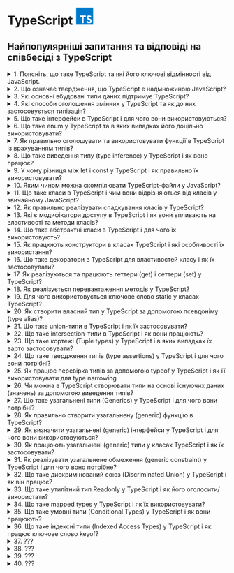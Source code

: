 <h1>
  TypeScript <img src="./assets/typescript.svg" width="40" height="40" />
</h1>

<h2>Найпопулярніші запитання та відповіді на співбесіді з TypeScript</h2>

<details>
<summary>1. Поясніть, що таке TypeScript та які його ключові відмінності від JavaScript.</summary>

#### TypeScript

**TypeScript** — це надбудова над JavaScript, яка додає статичну типізацію,
інтерфейси та інші можливості для підвищення надійності коду.

#### Відмінності:

- **_Типізація:_** TS має статичні типи, JS — динамічні.

- **_Розробка:_** TS виявляє помилки на етапі компіляції, JS — під час
  виконання.

- **_Сумісність:_** TS компілюється у JS, тому працює у всіх середовищах JS.

- **_Інструменти:_** краща підтримка IDE (автодоповнення, рефакторинг).

</details>

<details>
<summary>2. Що означає твердження, що TypeScript є надмножиною JavaScript?</summary>

#### TypeScript

- Це означає, що будь-який коректний JavaScript-код є також коректним
  TypeScript-кодом. TypeScript розширює можливості JS, додаючи типи та інші
  фічі, але при цьому не змінює базову мову.

</details>

<details>
<summary>3. Які основні вбудовані типи даних підтримує TypeScript?</summary>

#### TypeScript

**Основні типи в TypeScript:**

- `string` — рядки

- `number` — числа (цілі та з плаваючою крапкою)

- `boolean` — логічні значення

- `null` та `undefined`

- `any` — будь-який тип

- `unknown` — невідомий тип (безпечніша альтернатива any)

- `void` — відсутність значення (часто у функціях)

- `never` — функція ніколи не повертає значення (наприклад, кидає помилку)

- `object` — об’єкти

- `Масиви` (type[] або Array<type>)

- `Кортежі` ([type1, type2, ...])

- `enum` — перерахування

</details>

<details>
<summary>4. Які способи оголошення змінних у TypeScript та як до них застосовується типізація?</summary>

#### TypeScript

У TypeScript змінні оголошуються так само, як у JavaScript: `let`, `const`,
рідше `var`.

**Тип можна:**

- вивести автоматично (Type Inference):

```TypeScript
let age = 25; // type: number
```

- задати явно:

```TypeScript
let age: number = 25;
const name: string = "Alice";
```

Зазвичай рекомендують використовувати `const` для незмінних значень, `let` для
змінних, а явну типізацію — там, де виведення типу неочевидне.

</details>

<details>
<summary>5. Що таке інтерфейси в TypeScript і для чого вони використовуються?</summary>

#### TypeScript

Інтерфейси в TypeScript описують структуру об’єкта (його властивості та їх
типи), не створюючи конкретної реалізації. Вони допомагають забезпечити контракт
між частинами коду.

**Основні можливості:**

- Опис форми об’єкта:

```TypeScript
interface User {
  id: number;
  name: string;
  isAdmin?: boolean; // необов’язкове поле
}

const user: User = { id: 1, name: "Alice" };
```

- Підтримка опціональних властивостей (?).

- Можливість розширення (extends).

- Використання для опису структур функцій, класів та масивів.

По суті, інтерфейси — це спосіб зробити код більш передбачуваним і безпечним.

</details>

<details>
<summary>6. Що таке enum у TypeScript та в яких випадках його доцільно використовувати?</summary>

#### TypeScript

- `enum` (перерахування) — це тип, який дозволяє задати набір іменованих
  констант.

#### Види:

- **Numeric enum** (значення автоматично інкрементуються):

```TypeScript
enum Direction {
  Up,    // 0
  Down,  // 1
  Left,  // 2
  Right  // 3
}
```

- **String enum:**

```TypeScript
enum Role {
  Admin = "ADMIN",
  User = "USER",
  Guest = "GUEST"
}
```

Використовується, коли є обмежений набір варіантів (напр. ролі користувачів,
статуси замовлення, напрямки руху). Це робить код більш читабельним і безпечним,
ніж "магічні числа" чи рядки.

</details>

<details>
<summary>7. Як правильно оголошувати та використовувати функції в TypeScript із врахуванням типів?</summary>

#### TypeScript

- Функції визначаються так само, як у JavaScript, але в TypeScript можна явно
  задавати типи параметрів і результату:

```TypeScript
// З явними типами
function add(a: number, b: number): number {
  return a + b;
}

// Функціональний вираз
const greet = (name: string): string => {
  return `Hello, ${name}`;
};

// Необов’язковий параметр
function log(message: string, userId?: number): void {
  console.log(message, userId);
}
```

- Параметри можна робити обов’язковими, необов’язковими (?) або мати значення за
  замовчуванням.

- Тип повернення можна вивести автоматично, але для складних функцій краще
  вказувати явно.

- Для callback-ів та складних сигнатур використовують типи або інтерфейси
  функцій.

</details>

<details>
<summary>8. Що таке виведення типу (type inference) у TypeScript і як воно працює?</summary>

#### TypeScript

- Виведення типу — це механізм, коли TypeScript автоматично визначає тип змінної
  чи результату функції на основі наданого значення без явного оголошення.

#### Приклади:

```TypeScript
let count = 10;    // TS виводить: number
let message = "Hi"; // TS виводить: string

function add(a: number, b: number) {
  return a + b; // TS виводить: number (тип повернення)
}
```

- Перевага: менше коду, але збережена типобезпека.

- Ризик: у складних випадках краще явно вказувати тип, щоб уникнути
  неочікуваного any.

</details>

<details>
<summary>9. У чому різниця між let і const у TypeScript і як правильно їх використовувати?</summary>

#### TypeScript

`let` — дозволяє оголосити змінну, значення якої можна змінювати. Має блочну
область видимості.

`const` — створює змінну, якій можна призначити значення лише один раз. Також
має блочну область видимості.

#### Приклад:

```TypeScript
let counter: number = 1;
counter = 2; // ✅ можна

const name: string = "Alice";
name = "Bob"; // ❌ помилка
```

Рекомендація: за замовчуванням використовувати `const`, а `let` — лише коли
змінна дійсно змінюється.

Важливо: `const` не робить об’єкт immutable, змінювати внутрішні властивості все
одно можна:

```TypeScript
const user = { id: 1, name: "Alice" };
user.name = "Bob"; // ✅ дозволено
```

</details>

<details>
<summary>10. Яким чином можна скомпілювати TypeScript-файли у JavaScript?</summary>

#### TypeScript

- Використовується TypeScript Compiler (tsc).

- Основні варіанти:

```bash
# компіляція одного файлу

tsc file.ts

# компіляція проєкту з налаштуваннями tsconfig.json

tsc
```

- У tsconfig.json можна задати цільову версію JS (target), директорію виводу
  (outDir), модулі (module) тощо.

- Також можна включити watch mode:

```bash
tsc -w
```

У реальних проєктах часто використовують Babel, Webpack, Vite чи ts-node для
інтеграції компіляції у збірку чи запуск коду напряму.

</details>

<details>
<summary>11. Що таке класи в TypeScript і чим вони відрізняються від класів у звичайному JavaScript?</summary>

#### TypeScript

Класи в TypeScript — це надбудова над JS-класами. Вони працюють так само, як у
JS, але доповнені системою типів:

- можна оголошувати типи для полів, параметрів і повертаних значень;

- є модифікатори доступу (public, private, protected, readonly);

- є abstract класи та методи;

- підтримка implements для інтерфейсів;

- підтримка generics.

У рантаймі вони компілюються в звичайні JS-класи, а типи прибираються.

</details>

<details>
<summary>12. Як правильно реалізувати спадкування класів у TypeScript?</summary>

#### TypeScript

Використовується ключове слово `extends`. Базовий клас може мати загальні
властивості/методи, похідний — успадковує їх і може перевизначати. При
перевизначенні конструктора обов’язково викликається `super()`.

```TypeScript
class Animal {
  constructor(public name: string) {}
  speak(): void {
    console.log(`${this.name} makes a sound.`);
  }
}

class Dog extends Animal {
  constructor(name: string, public breed: string) {
    super(name);
  }
  speak(): void {
    console.log(`${this.name} barks.`);
  }
}

const rex = new Dog("Rex", "Labrador");
rex.speak(); // Rex barks.
```

</details>

<details>
<summary>13. Які є модифікатори доступу в TypeScript і як вони впливають на властивості та методи класів?</summary>

#### TypeScript

TypeScript має 4 модифікатори доступу:

- `public` (за замовчуванням) – доступний скрізь.

- `private` – доступний тільки всередині цього класу.

- `protected` – доступний у класі та його нащадках.

- `readonly` – властивість доступна тільки для читання після ініціалізації.

Вони впливають лише на етапі компіляції (для контролю типів), у рантаймі
JavaScript цього обмеження немає.

</details>

<details>
<summary>14. Що таке абстрактні класи в TypeScript і для чого їх використовують?</summary>

#### TypeScript

Абстрактний клас — це клас, який не можна інстанціювати напряму. Він може
містити:

- реалізовані методи, які спільні для всіх нащадків,

- abstract методи без реалізації, які зобов’язані реалізувати похідні класи.

Призначення: задавати загальний контракт і базову поведінку для групи класів,
залишаючи конкретну реалізацію нащадкам.

```TypeScript
abstract class Shape {
  constructor(public color: string) {}
  abstract area(): number; // має реалізувати підклас
  describe(): void {
    console.log(`This shape is ${this.color}`);
  }
}

class Circle extends Shape {
  constructor(color: string, public radius: number) {
    super(color);
  }
  area(): number {
    return Math.PI * this.radius ** 2;
  }
}

const c = new Circle("red", 5);
c.describe(); // This shape is red
console.log(c.area()); // 78.5398...
```

</details>

<details>
<summary>15. Як працюють конструктори в класах TypeScript і які особливості їх використання?</summary>

#### TypeScript

Конструктор (constructor) — це метод для ініціалізації об’єкта класу.
Особливості у TypeScript:

- можна задавати типи параметрів;

- можна використовувати модифікатори доступу прямо в параметрах (`public`,
  `private`, `protected`, `readonly`) — тоді TypeScript автоматично створює
  відповідні поля;

- у похідних класах обов’язково викликається `super()` перед використанням
  `this`.

#### Приклад:

```TypeScript
class Person {
  constructor(public name: string, private age: number) {}
  greet() {
    console.log(`Hi, my name is ${this.name}`);
  }
}

class Employee extends Person {
  constructor(name: string, age: number, public position: string) {
    super(name, age);
  }
}

const emp = new Employee("Alice", 30, "Developer");
emp.greet(); // Hi, my name is Alice
console.log(emp.position); // Developer
```

</details>

<details>
<summary>16. Що таке декоратори в TypeScript для властивостей класу і як їх застосовувати?</summary>

#### TypeScript

Декоратори — це функції, які дозволяють змінювати або розширювати поведінку
класів, методів, властивостей або параметрів. Декоратор властивості отримує ціль
(target) та ім’я властивості (property key).

**Приклад використання властивості:**

```TypeScript
function logProperty(target: any, key: string) {
  let value = target[key];

  const getter = () => {
    console.log(`Getting ${key}: ${value}`);
    return value;
  };

  const setter = (newVal: any) => {
    console.log(`Setting ${key} to ${newVal}`);
    value = newVal;
  };

  Object.defineProperty(target, key, {
    get: getter,
    set: setter,
    enumerable: true,
    configurable: true
  });
}

class Person {
  @logProperty
  name: string = "";
}

const p = new Person();
p.name = "Alice"; // Setting name to Alice
console.log(p.name); // Getting name: Alice
```

Декоратори часто використовують для логування, валідації, DI (dependency
injection) та метаданих.

</details>

<details>
<summary>17. Як реалізуються та працюють геттери (get) і сеттери (set) у TypeScript?</summary>

#### TypeScript

Геттери та сеттери дозволяють контролювати доступ до властивостей класу.

- `get` — повертає значення властивості, дозволяє виконувати додаткову логіку
  при читанні.

- `set` — задає значення властивості, дозволяє перевіряти або модифікувати його
  перед присвоєнням.

#### Приклад:

```TypeScript
class Person {
  private _age: number = 0;

  get age(): number {
    return this._age;
  }

  set age(value: number) {
    if (value < 0) throw new Error("Age cannot be negative");
    this._age = value;
  }
}

const p = new Person();
p.age = 25;          // викликається set
console.log(p.age);  // викликається get -> 25
```

Геттери і сеттери працюють як звичайні властивості при доступі, але дозволяють
інкапсулювати логіку.

</details>

<details>
<summary>18. Як реалізується перевантаження методів у TypeScript?</summary>

#### TypeScript

TypeScript дозволяє перевантажувати методи через сигнатури, але тільки одна
реалізація. Це означає: можна оголосити кілька варіантів виклику методу з
різними параметрами, а в тілі методу реалізувати логіку з перевіркою
типів/кількості аргументів.

#### Приклад:

```TypeScript
class Calculator {
  add(a: number, b: number): number;
  add(a: string, b: string): string;
  add(a: any, b: any): any { // реальна реалізація
    return a + b;
  }
}

const calc = new Calculator();
console.log(calc.add(2, 3));       // 5
console.log(calc.add("Hello, ", "TS")); // Hello, TS
```

#### Особливості:

- Сигнатури визначають дозволені варіанти виклику.

- Реалізація повинна враховувати всі варіанти.

- У рантаймі перевантаження як у C#/Java не існує, це чисто типізаційний
  механізм.

</details>

<details>
<summary>19. Для чого використовується ключове слово static у класах TypeScript?</summary>

#### TypeScript

`static` дозволяє створювати члени класу (властивості або методи), які належать
самому класу, а не його екземплярам.

- До них звертаються через ім’я класу (ClassName.member), а не через об’єкт.

- Можна використовувати для констант, утилітарних методів та лічильників.

#### Приклад:

```TypeScript
class Counter {
  static count = 0;

  static increment() {
    Counter.count++;
  }
}

Counter.increment();
console.log(Counter.count); // 1

const c = new Counter();
// c.increment(); // ❌ помилка, increment — static
```

</details>

<details>
<summary>20. Як створити власний тип у TypeScript за допомогою псевдоніму (type alias)?</summary>

#### TypeScript

Псевдонім типу (`type`) дозволяє створити нове ім’я для будь-якого типу, включно
з об’єднаннями (`union`), перетинами (`intersection`) та функціями. Це зручно
для складних типів, повторного використання і документації коду.

```TypeScript
type ID = string | number;
type User = {
  id: ID;
  name: string;
  age?: number; // необов’язкове поле
};

type Callback = (result: string) => void;
```

Використовуємо як звичайний тип:

```TypeScript
const user: User = { id: 1, name: "Alice" };
```

Псевдоніми не створюють нових типів у рантаймі — це чисто типізація на етапі
компіляції.

</details>

<details>
<summary>21. Що таке union-типи в TypeScript і як їх застосовувати?</summary>

#### TypeScript

Union-тип (|) дозволяє змінній або параметру приймати декілька можливих типів.
Це зручно, коли значення може бути різного виду.

#### Приклад:

```TypeScript
type ID = string | number;

function printId(id: ID) {
  if (typeof id === "string") {
    console.log("ID (string): " + id.toUpperCase());
  } else {
    console.log("ID (number): " + (id * 10));
  }
}

printId("abc"); // ID (string): ABC
printId(123); // ID (number): 1230
```

#### Особливості:

- Потрібно робити type narrowing (перевірку типу) перед використанням
  специфічних методів.

- Можна комбінувати кілька типів, навіть `null | undefined`.

</details>

<details>
<summary>22. Що таке intersection-типи в TypeScript і як вони працюють?</summary>

#### TypeScript

Intersection-тип (&) поєднує кілька типів в один. Об’єкт повинен відповідати
всім об’єднаним типам одночасно. Це зручно для створення складних структур з
кількох контрактів.

#### Приклад:

```TypeScript
type Person = { name: string };
type Employee = { company: string };
type Developer = Person & Employee & { skills: string[] };

const dev: Developer = {
  name: "Alice",
  company: "TechCorp",
  skills: ["TypeScript", "React"]
};
```

#### Особливості:

- Якщо є конфліктні властивості з різними типами → результат може стати never.

- Добре поєднується з interface і type для композиції.

</details>

<details>
<summary>23. Що таке кортежі (Tuple types) у TypeScript і в яких випадках їх варто застосовувати?</summary>

#### TypeScript

Tuple — це масив із фіксованою кількістю елементів та визначеними типами для
кожної позиції. Використовуються, коли порядок і типи елементів наперед відомі.

#### Приклад:

```TypeScript
let user: [number, string, boolean];
user = [1, "Alice", true]; // ✅ правильний порядок і типи
user = ["Alice", 1, true]; // ❌ помилка
```

#### Особливості:

- Можна додати назви для кращої читабельності:

```TypeScript
type HttpResponse = [statusCode: number, message: string];
const res: HttpResponse = [200, "OK"];
```

- Підтримують optional та rest елементи:

```TypeScript
type RGB = [number, number, number?, number?]; // (R, G, B, A?)
```

Використовувати, коли треба передавати структуровані дані з фіксованим форматом
(наприклад, координати, записи логів, HTTP-відповідь).

</details>

<details>
<summary>24. Що таке твердження типів (type assertions) у TypeScript і для чого вони потрібні?</summary>

#### TypeScript

Type assertion — це спосіб сказати компілятору: «повір мені, я знаю реальний тип
цього значення». Це не змінює рантайм-поведінку, лише впливає на перевірку
типів.

#### Синтаксис:

```TypeScript
let value: unknown = "Hello TS";

// спосіб 1
let strLength: number = (value as string).length;

// спосіб 2 (JSX несумісний, тому рідше)
let strLength2: number = (<string>value).length;
```

#### Навіщо це корисно:

- коли TypeScript не може вивести точний тип;

- при роботі з any або unknown;

- при доступі до DOM-елементів:

```TypeScript
const input = document.getElementById("username") as HTMLInputElement;
console.log(input.value);
```

⚠️ Важливо: це не "перетворення типів", а підказка компілятору. Якщо ви
помилитеся, помилка проявиться вже у рантаймі.

</details>

<details>
<summary>25. Як працює перевірка типів за допомогою typeof у TypeScript і як її використовувати для type narrowing</summary>

#### TypeScript

`typeof` у TypeScript використовується для звуження union-типів під час
виконання. Це type guard, який дозволяє компілятору зрозуміти, який тип у
змінної в конкретній гілці коду.

#### Приклад:

```TypeScript
function printId(id: string | number) {
  if (typeof id === "string") {
    console.log("Uppercase ID:", id.toUpperCase()); // тут id: string
  } else {
    console.log("Numeric ID:", id.toFixed(2)); // тут id: number
  }
}
```

#### Особливості:

- `typeof` перевіряє типи рантайму: `string`, `number`, `boolean`, `object`,
  `function`, `undefined`, `symbol`, `bigint`.

- Використовується у функціях для безпечної роботи з union-типами.

Також typeof можна використовувати для отримання типу змінної чи функції при
оголошенні:

```TypeScript
let person = { name: "Alice", age: 30 };
type Person = typeof person; // { name: string; age: number }
```

</details>

<details>
<summary>26. Чи можна в TypeScript створювати типи на основі існуючих даних (значень) за допомогою виведення типів?</summary>

#### TypeScript

Так, можна. TypeScript дозволяє виводити типи з існуючих значень за допомогою
typeof і keyof.

#### Приклади:

1. **Отримання типу з об’єкта**

```TypeScript
const user = {
  id: 1,
  name: "Alice",
  isAdmin: true
};

type User = typeof user;
// User = { id: number; name: string; isAdmin: boolean }
```

2. **Отримання типів ключів**

```TypeScript
type UserKeys = keyof typeof user;
// "id" | "name" | "isAdmin"
```

3. **Комбінація з літеральними типами**

```TypeScript
const roles = ["admin", "user", "guest"] as const;
type Role = typeof roles[number];
// "admin" | "user" | "guest"
```

Це дозволяє уникати дублювання коду й гарантує синхронізацію типів з даними.

</details>

<details>
<summary>27. Що таке узагальнені типи (Generics) у TypeScript і для чого вони потрібні?</summary>

#### TypeScript

**Generics** — це параметризовані типи, які дозволяють писати універсальний і
багаторазовий код, зберігаючи типобезпеку. Вони дозволяють відкладати визначення
конкретного типу до моменту використання.

#### Приклад: функція без generics

```TypeScript
function identity(value: any): any {
  return value;
}
```

- Проблема: втрачається тип.

#### Приклад з generics

```TypeScript
function identity<T>(value: T): T {
  return value;
}

let num = identity<number>(42); // num: number
let str = identity("Hello"); // str: string (TS вивів тип автоматично)
```

#### Generics у класах і інтерфейсах

```TypeScript
class Box<T> { constructor(public content: T) {}
}

const stringBox = new Box("TS"); // Box<string>
const numberBox = new Box(123); // Box<number>
```

#### Навіщо:

- Писати гнучкий і типобезпечний код (колекції, утиліти, API).

- Уникати any і втрати інформації про тип.

- Дозволяє зв’язати вхідний і вихідний типи.

</details>

<details>
<summary>28. Як правильно створити узагальнену (generic) функцію в TypeScript?</summary>

#### TypeScript

Узагальнена функція визначається через параметр типу в кутових дужках `<T>`. Це
дозволяє зберегти типобезпеку і не втрачати інформацію про тип.

#### Базовий приклад

```TypeScript
function identity<T>(value: T): T {
  return value;
}

let n = identity<number>(10); // n: number
let s = identity("TS");       // s: string (тип виведено автоматично)
```

#### З кількома параметрами типів

```TypeScript
function pair<T, U>(first: T, second: U): [T, U] {
  return [first, second];
}

const result = pair("id", 123); // [string, number]
```

#### З обмеженням типу (extends)

```TypeScript
function getLength<T extends { length: number }>(item: T): number {
  return item.length;
}

getLength("Hello");       // 5
getLength([1, 2, 3]);     // 3
getLength(42);            // ❌ помилка, бо number не має length
```

Таким чином, generics роблять функції універсальними, але строго типізованими.

</details>

<details>
<summary>29. Як визначити узагальнені (generic) інтерфейси у TypeScript і для чого вони використовуються?</summary>

#### TypeScript

Узагальнені інтерфейси дозволяють описати контракт, який працює з різними
типами, зберігаючи типобезпеку. Для цього в інтерфейс додають параметри типів
`<T>` (або кілька).

#### Приклад: базовий generic-інтерфейс

```TypeScript
interface Box<T> {
  value: T;
}

const numBox: Box<number> = { value: 42 };
const strBox: Box<string> = { value: "Hello" };
```

#### З кількома параметрами

```TypeScript
interface Pair<K, V> {
  key: K;
  value: V;
}

const pair: Pair<string, number> = { key: "age", value: 30 };
```

#### Узагальнені інтерфейси з функціями

```TypeScript
interface Repository<T> {
  getAll(): T[];
  getById(id: number): T | null;
}

class UserRepo implements Repository<{ id: number; name: string }> {
  private users = [{ id: 1, name: "Alice" }];
  getAll() { return this.users; }
  getById(id: number) { return this.users.find(u => u.id === id) ?? null; }
}
```

#### Навіщо:

- дозволяють будувати універсальні API (репозиторії, сервіси, колекції);

- зберігають зв’язок між типами в методах/властивостях;

- уникання дублювання коду для різних сутностей.

</details>

<details>
<summary>30. Як працюють узагальнені (generic) типи у класах TypeScript і як їх застосовувати?</summary>

#### TypeScript

У TypeScript можна робити класи параметризованими типами, додаючи параметр `<T>`
після імені класу. Це дозволяє створювати універсальні класи, які працюють з
різними типами даних, зберігаючи типобезпеку.

#### Приклад базового generic-класу

```TypeScript
class Box<T> {
  constructor(public content: T) {}
  getContent(): T {
    return this.content;
  }
}

const numberBox = new Box<number>(123);
const stringBox = new Box<string>("Hello");

console.log(numberBox.getContent()); // 123
console.log(stringBox.getContent()); // Hello
```

#### Клас з кількома параметрами типів

```TypeScript
class Pair<K, V> {
  constructor(public key: K, public value: V) {}
}

const pair = new Pair<string, number>("id", 42);
```

#### Обмеження generic через extends

```TypeScript
class Collection<T extends { id: number }> {
  private items: T[] = [];
  add(item: T) { this.items.push(item); }
  getById(id: number): T | undefined {
    return this.items.find(i => i.id === id);
  }
}

const users = new Collection<{ id: number; name: string }>();
users.add({ id: 1, name: "Alice" });
```

#### Переваги:

- Універсальність класів без втрати типобезпеки.

- Повторне використання логіки для різних типів.

- Зв’язок між методами і властивостями через один параметр типу.

</details>

<details>
<summary>31. Як реалізувати узагальнене обмеження (generic constraint) у TypeScript і для чого воно потрібне?</summary>

#### TypeScript

У TypeScript можна обмежити generic-параметр за допомогою extends, щоб він
повинен був відповідати певному типу або інтерфейсу. Це дозволяє безпечно
використовувати властивості або методи об’єкта всередині функції або класу.

#### Приклад із функцією

```TypeScript
interface HasLength {
  length: number;
}

function logLength<T extends HasLength>(item: T): void {
  console.log(item.length);
}

logLength("Hello");      // ✅ рядок має length
logLength([1, 2, 3]);    // ✅ масив має length
logLength(42);           // ❌ помилка, number не має length
```

#### Приклад із класом

```TypeScript
class Collection<T extends { id: number }> {
  private items: T[] = [];
  add(item: T) { this.items.push(item); }
  getById(id: number): T | undefined {
    return this.items.find(i => i.id === id);
  }
}

const users = new Collection<{ id: number; name: string }>();
users.add({ id: 1, name: "Alice" }); // ✅ ok
```

#### Переваги:

- Дозволяє використовувати властивості або методи об’єкта без перевірок типу.

- Зберігає універсальність функцій і класів, але обмежує використання тільки
  сумісними типами.

</details>

<details>
<summary>32. Що таке дискримінований союз (Discriminated Union) у TypeScript і як він працює?</summary>

#### TypeScript

**Discriminated Union** — це патерн, коли `union` типів має спільну
властивість-дискримінатор (зазвичай літеральний тип), яка дозволяє компілятору
звузити тип під час перевірок.

#### Приклад:

```TypeScript
type Circle = {
  kind: "circle";
  radius: number;
};

type Rectangle = {
  kind: "rectangle";
  width: number;
  height: number;
};

type Shape = Circle | Rectangle;

function area(shape: Shape): number {
  switch (shape.kind) {
    case "circle":
      return Math.PI * shape.radius ** 2;
    case "rectangle":
      return shape.width * shape.height;
  }
}
```

#### Особливості:

- `kind` (або інша властивість) має літеральне значення, унікальне для кожного
  варіанту.

- Це дозволяє TypeScript робити type narrowing автоматично у `switch` чи `if`.

- Використовується для моделювання станів, подій, результатів API.

Фактично, це спосіб реалізації type-safe "enum-like" варіантів з різними
структурами даних.

</details>

<details>
<summary>33. Що таке утилітний тип Readonly у TypeScript і як його оголосити/використати?</summary>

#### TypeScript

`Readonly<T>` — це вбудований утилітний тип, який робить усі властивості об’єкта
тільки для читання (неможливо змінювати після ініціалізації).

#### Приклад використання:

```TypeScript
type User = {
  id: number;
  name: string;
};

const u: Readonly<User> = {
  id: 1,
  name: "Alice"
};

u.name = "Bob"; // ❌ Помилка: властивість доступна тільки для читання
```

#### Як оголошений всередині TS

```TypeScript
type Readonly<T> = {
  readonly [P in keyof T]: T[P];
};
```

- Тобто це mapped type, який додає модифікатор readonly до кожної властивості.

Використовується для іммутабельних даних, DTO та запобігання випадковим змінам.

</details>

<details>
<summary>34. Що таке mapped types у TypeScript і як їх використовувати?</summary>

#### TypeScript

**Mapped types** — це спосіб створювати нові типи на основі існуючих, проходячи
по ключах (`keyof`) та трансформуючи їх. Це використовується для створення
утилітних типів (`Readonly`, `Partial`, `Pick` тощо).

#### Базовий приклад:

```TypeScript
type User = {
  id: number;
  name: string;
  active: boolean;
  };

// Робимо всі властивості readonly
type ReadonlyUser = {
  readonly [K in keyof User]: User[K];
};
```

#### Використання з модифікаторами:

- `readonly` / `-readonly` → додає або прибирає "тільки для читання"

- `?` / `-?` → робить поле опціональним або обов’язковим

```TypeScript
type PartialUser = {
  [K in keyof User]?: User[K];
};
```

#### Generic-приклад:

```TypeScript
type MyMapped<T> = {
  [P in keyof T]: T[P];
};

type Test = MyMapped<{ a: string; b: number }>;
// { a: string; b: number }
```

#### Реальні приклади (вбудовані утиліти):

- `Readonly<T>` → робить усі властивості readonly

- `Partial<T>` → робить усі властивості опціональними

- `Required<T>` → робить усі властивості обов’язковими

- `Record<K, T>` → створює об’єкт, де всі ключі мають значення типу T

Mapped types корисні для масових перетворень типів без дублювання коду.

</details>

<details>
<summary>35. Що таке умовні типи (Conditional Types) у TypeScript і як вони працюють?</summary>

#### TypeScript

**Умовні типи** дозволяють описувати залежності між типами за допомогою
конструкції T extends U ? X : Y.

- Якщо T підтип U, результат буде X.

- Інакше — Y.

#### Базовий приклад:

```TypeScript
type IsString<T> = T extends string ? "yes" : "no";

type A = IsString<string>; // "yes"
type B = IsString<number>; // "no"
```

#### Використання з узагальненими типами:

```TypeScript
type ElementType<T> = T extends (infer U)[] ? U : T;

type A = ElementType<string[]>; // string
type B = ElementType<number>;   // number
```

#### Застосування у практиці:

```TypeScript
type ApiResponse<T> = T extends Error ? { success: false; error: T }
                                      : { success: true; data: T };

type R1 = ApiResponse<string>; // { success: true; data: string }
type R2 = ApiResponse<Error>;  // { success: false; error: Error }
```

#### Особливості:

- Працюють у поєднанні з generics, union та mapped types.

- Часто використовуються у вбудованих утилітах:

  - `Exclude<T, U>`

  - `Extract<T, U>`

  - `NonNullable<T>`

Умовні типи — це основа для гнучкої метапрограмінгової типізації.

</details>

<details>
<summary>36. Що таке індексні типи (Indexed Access Types) у TypeScript і як працює ключове слово keyof?</summary>

#### TypeScript

`keyof`

- keyof створює об’єднання (union) ключів заданого типу.

- Використовується для обмеження значень ключами інтерфейсу/типу.

```TypeScript
type User = { id: number; name: string; active: boolean };
type UserKeys = keyof User;
// "id" | "name" | "active"
```

#### Indexed Access Types (T[K])

- Дозволяють отримати тип значення за конкретним ключем.

```TypeScript
type UserIdType = User["id"]; // number
type UserNameOrActive = User["name" | "active"]; // string | boolean
```

#### Приклад разом

```TypeScript
function getValue<T, K extends keyof T>(obj: T, key: K): T[K] {
  return obj[key];
}

const user: User = { id: 1, name: "Alice", active: true };

let nameValue = getValue(user, "name");   // string
let activeValue = getValue(user, "active"); // boolean
```

#### Навіщо це потрібно:

- Для generic-утиліт, які працюють із довільними об’єктами.

- Для побудови type-safe доступу до властивостей.

- Основа для утилітних типів (Pick, Omit, Record тощо).

</details>

<details>
<summary>37. ???</summary>

#### TypeScript

- Coming soon...😎

</details>

<details>
<summary>38. ???</summary>

#### TypeScript

- Coming soon...😎

</details>

<details>
<summary>39. ???</summary>

#### TypeScript

- Coming soon...😎

</details>

<details>
<summary>40. ???</summary>

#### TypeScript

- Coming soon...😎

</details>
